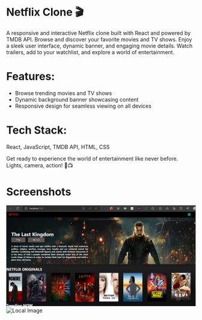 # Netflix Clone 🎬 <br>

A responsive and interactive Netflix clone built with React and powered by TMDB API. Browse and discover your favorite movies and TV shows. Enjoy a sleek user interface, dynamic banner, and engaging movie details. Watch trailers, add to your watchlist, and explore a world of entertainment.

# Features:

- Browse trending movies and TV shows <br>
- Dynamic background banner showcasing content <br>
- Responsive design for seamless viewing on all devices<br>

# Tech Stack:

React, JavaScript, TMDB API, HTML, CSS<br>

Get ready to experience the world of entertainment like never before. Lights, camera, action! 🍿📺

# Screenshots

![Local Image](./images/screenshot_1.JPG) <br>
![Local Image](./images/screenshot_2.png)
